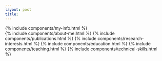 ```yaml
---
layout: post
title: 
---
```


<div class="h-start-flex profile-page">
    <div class="profile-info-section">
    {% include components/my-info.html %}
    </div>
    <div class="profile-all-section">
    {% include components/about-me.html %}
    {% include components/publications.html %}
    {% include components/research-interests.html %}
    {% include components/education.html %}
    {% include components/teaching.html %}
    {% include components/technical-skills.html %}
</div>
</div>
